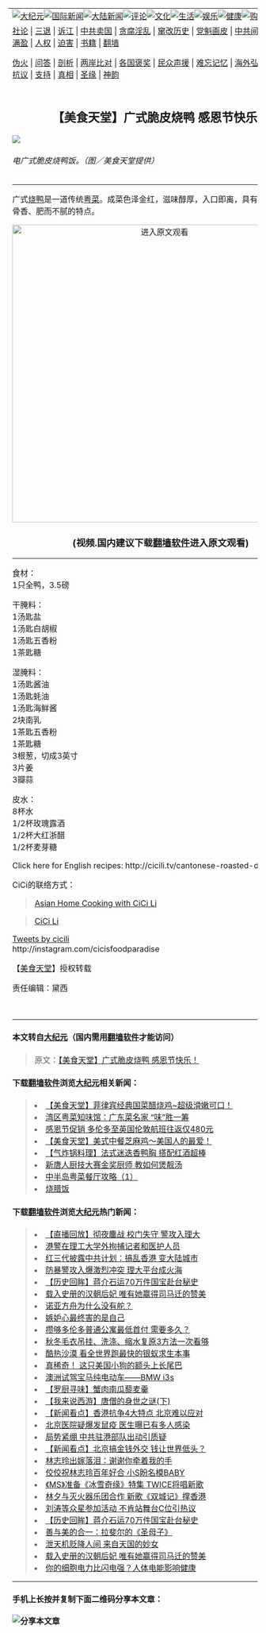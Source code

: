 <a name="1" id="1" target="_blank"></a><span id="1"></span>
<table border="0"><tr><td colspan="2" VALIGN=TOP><a href="https://github.com/juwce2051/djy/blob/master/gb/nsc413.md#1"><img src="https://gitlab.com/szzdlab/www/raw/master/t/djy/1.jpg" title="大纪元"></a><a href="https://github.com/juwce2051/djy/blob/master/gb/n24hr.md#1"><img src="https://gitlab.com/szzdlab/www/raw/master/t/djy/3.jpg" title="国际新闻"></a><a href="https://github.com/juwce2051/djy/blob/master/gb/nsc413.md#1"><img src="https://gitlab.com/szzdlab/www/raw/master/t/djy/4.jpg" title="大陆新闻"></a><a href="https://github.com/juwce2051/djy/blob/master/gb/news392.md#1"><img src="https://gitlab.com/szzdlab/www/raw/master/t/djy/5.jpg" title="评论"></a><a href="https://github.com/juwce2051/djy/blob/master/gb/news2007.md#1"><img src="https://gitlab.com/szzdlab/www/raw/master/t/djy/6.jpg" title="文化"></a><a href="https://github.com/juwce2051/djy/blob/master/gb/news2008.md#1"><img src="https://gitlab.com/szzdlab/www/raw/master/t/djy/7.jpg" title="生活"></a><a href="https://github.com/juwce2051/djy/blob/master/gb/ncyule.md#1"><img src="https://gitlab.com/szzdlab/www/raw/master/t/djy/8.jpg" title="娱乐"></a><a href="https://github.com/juwce2051/djy/blob/master/gb/nsc1002.md#1"><img src="https://gitlab.com/szzdlab/www/raw/master/t/djy/9.jpg" title="健康"><a href="https://www.youlucky.com"><img src="https://gitlab.com/szzdlab/www/raw/master/t/djy/10.jpg" title="购物"></a><a href="https://www.supportepoch.org/donation?utm_medium=epochtimes&utm_source=referral&utm_campaign=donate_button_djyhomepage"><img src="https://gitlab.com/szzdlab/www/raw/master/t/djy/12.jpg" title="捐款"></a></td></tr>
<tr><td colspan="2" VALIGN=TOP><a target="_blank" href="https://github.com/juwce2051/djy/blob/master/gb/9p.md#1">社论</a> | <a target="_blank" href="https://github.com/juwce2051/djy/blob/master/gb/nf5657.md#1">三退</a> | <a target="_blank" href="https://github.com/juwce2051/djy/blob/master/gb/nf6123.md#1">诉江</a> | <a target="_blank" href="https://github.com/juwce2051/djy/blob/master/gb/nf1176117.md#1">中共卖国</a> | <a target="_blank" href="https://github.com/juwce2051/djy/blob/master/gb/nf5773.md#1">贪腐淫乱</a> | <a target="_blank" href="https://github.com/juwce2051/djy/blob/master/gb/nf1176115.md#1">窜改历史</a> | <a target="_blank" href="https://github.com/juwce2051/djy/blob/master/gb/nf1176107.md#1">党魁画皮</a> | <a target="_blank" href="https://github.com/juwce2051/djy/blob/master/gb/nf1320400.md#1">中共间谍</a> | <a target="_blank" href="https://github.com/juwce2051/djy/blob/master/gb/nf1176114.md#1">破坏传统</a> | <a target="_blank" href="https://github.com/juwce2051/djy/blob/master/gb/nf5287.md#1">恶贯满盈</a> | <a target="_blank" href="https://github.com/juwce2051/djy/blob/master/gb/ncid278.md#1">人权</a> | <a target="_blank" href="https://github.com/juwce2051/djy/blob/master/gb/nf1176111.md#1">迫害</a> | <a target="_blank" href="https://github.com/juwce2051/djy/blob/master/gb/nf1235328.md#1">书籍</a> | <a target="_blank" href="https://github.com/juwce2051/www/blob/master/README.md?zsrh#1">翻墙</a></p><p><a target="_blank" href="https://github.com/juwce2051/djy/blob/master/gb/nf5562.md#1">伪火</a> | <a target="_blank" href="https://github.com/juwce2051/djy/blob/master/gb/nf4378.md#1">问答</a> | <a target="_blank" href="https://github.com/juwce2051/djy/blob/master/gb/nf5792.md#1">剖析</a> | <a target="_blank" href="https://github.com/juwce2051/djy/blob/master/gb/nf5735.md#1">两岸比对</a> | <a target="_blank" href="https://github.com/juwce2051/djy/blob/master/gb/nf6119.md#1">各国褒奖</a> | <a target="_blank" href="https://github.com/juwce2051/djy/blob/master/gb/nf6120.md#1">民众声援</a> | <a target="_blank" href="https://github.com/juwce2051/djy/blob/master/gb/nf1188594.md#1">难忘记忆</a> | <a target="_blank" href="https://github.com/juwce2051/djy/blob/master/gb/nf3180.md#1">海外弘传</a> | <a target="_blank" href="https://github.com/juwce2051/djy/blob/master/gb/nf5410.md#1">万人上访</a> | <a target="_blank" href="https://github.com/juwce2051/ntdtv/blob/master/gb/prog1530_1.md#1">和平抗议</a> | <a target="_blank" href="https://github.com/juwce2051/djy/blob/master/gb/nf4386.md#1">支持</a> | <a target="_blank" href="https://github.com/juwce2051/djy/blob/master/gb/nf4389.md#1">真相</a> | <a target="_blank" href="https://github.com/juwce2051/djy/blob/master/gb/nf5790.md#1">圣缘</a> | <a target="_blank" href="https://github.com/juwce2051/djy/blob/master/gb/nf4786.md#1">神韵</a></td></tr>
<tr><td VALIGN=TOP width="626"><h2 align=center>【美食天堂】广式脆皮烧鸭 感恩节快乐！</h2>
<img src="http://i.epochtimes.com/assets/uploads/2019/11/15d83ff70f39a5dd_ttl7dayCNJ_Cantonese_Roasted_Duck_Pic1-600x400.jpeg" />
<h6>电广式脆皮烧鸭饭。（图／美食天堂提供）
</h6>
<hr>
<p>广式<a href="https://github.com/juwce2051/djy/blob/master/gb/tag/%E7%83%A7%E9%B8%AD.md">烧鸭</a>是一道传统<a href="https://github.com/juwce2051/djy/blob/master/gb/tag/%E7%B2%A4%E8%8F%9C.md">粤菜</a>。成菜色泽金红，滋味醇厚，入口即离，具有皮脆、肉嫩、骨香、肥而不腻的特点。</p>
<p><center><a src=""></a><a href="https://git.io/JeKcf"><img width="600" src="https://gitlab.com/szzdlab/djy/raw/master/gb/300/djtsp.jpg" title="进入原文观看"  alt="进入原文观看"></a><h3 align=center>(视频.国内建议下载<a href="https://git.io/JesJV">翻墙软件</a>进入原文观看)</h3><hr><a src="https://www.youtube.com/embed/x_LdtuGBJ2I?start=138" width="600" b="338" frameborder="0" allowfullscreen="allowfullscreen"></a></center>食材：<br />
1只全鸭，3.5磅</p>
<p>干腌料：<br />
1汤匙盐<br />
1汤匙白胡椒<br />
1汤匙五香粉<br />
1茶匙糖</p>
<p>湿腌料：<br />
1汤匙酱油<br />
1汤匙蚝油<br />
1汤匙海鲜酱<br />
2块南乳<br />
1茶匙五香粉<br />
1茶匙糖<br />
3根葱，切成3英寸<br />
3片姜<br />
3瓣蒜</p>
<p>皮水：<br />
8杯水<br />
1/2杯玫瑰露酒<br />
1/2杯大红浙醋<br />
1/2杯麦芽糖</p>
<p>Click here for English recipes: http://cicili.tv/cantonese-roasted-duck/</p>
<p>CiCi的联络方式：</p>
<blockquote class="wp-embedded-content"><p><a href="https://cicili.tv/">Asian Home Cooking with CiCi Li</a></p></blockquote>
<p><a type='text/javaa'><!--//--><![CDATA[//><!--!function(a,b){"use strict";function c(){if(!e){e=!0;var a,c,d,f,g=-1!==navigator.appVersion.indexOf("MSIE 10"),h=!!navigator.userAgent.match(/Trident.*rv:11./),i=b.querySelectorAll("iframe.wp-embedded-content");for(c=0;c<i.length;c++){if(d=i[c],!d.getAttribute("data-secret"))f=Math.random().toString(36).substr(2,10),d.src+="#?secret="+f,d.setAttribute("data-secret",f);if(g||h)a=d.cloneNode(!0),a.removeAttribute("security"),d.parentNode.replaceChild(a,d)}}}var d=!1,e=!1;if(b.querySelector)if(a.addEventListener)d=!0;if(a.wp=a.wp||{},!a.wp.receiveEmbedMessage)if(a.wp.receiveEmbedMessage=function(c){var d=c.data;if(d)if(d.secret||d.message||d.value)if(!/[^a-zA-Z0-9]/.test(d.secret)){var e,f,g,h,i,j=b.querySelectorAll('iframe[data-secret="'+d.secret+'"]'),k=b.querySelectorAll('blockquote[data-secret="'+d.secret+'"]');for(e=0;e<k.length;e++)k[e].style.display="none";for(e=0;e<j.length;e++)if(f=j[e],c.source===f.contentWindow){if(f.removeAttribute("style"),"height"===d.message){if(g=parseInt(d.value,10),g>1e3)g=1e3;else if(~~g<200)g=200;f.height=g}if("link"===d.message)if(h=b.createElement("a"),i=b.createElement("a"),h.href=f.getAttribute("src"),i.href=d.value,i.host===h.host)if(b.activeElement===f)a.top.location.href=d.value}else;}},d)a.addEventListener("message",a.wp.receiveEmbedMessage,!1),b.addEventListener("DOMContentLoaded",c,!1),a.addEventListener("load",c,!1)}(window,document);//--><!]]&gt;</a><a sandbox="allow-as" security="restricted" src="https://cicili.tv/embed/" width="600" b="338" title="&#8220;Asian Home Cooking with CiCi Li&#8221; &#8212; Asian Home Cooking with CiCi Li - CiCiLi.tv" frameborder="0" marginwidth="0" marginheight="0" scrolling="no" class="wp-embedded-content"></a></p>
<div id="fb-root"></div>
<p><a async="1" defer="1" crossorigin="anonymous" src="https://connect.facebook.net/en_US/sdk.js#xfbml=1&amp;version=v5.0"></a></p>
<div class="fb-page" data-href="https://www.facebook.com/cicili" data-small-header="" data-adapt-container-width="1" data-hide-cover="" data-show-facepile="1" data-show-posts="1" data-width="640" data-height="960">
<blockquote cite="https://www.facebook.com/cicili" class="fb-xfbml-parse-ignore"><p><a href="https://www.facebook.com/cicili">CiCi Li</a></p></blockquote>
</div>
<p><a class="twitter-timeline" data-width="640" data-height="960" href="https://twitter.com/cicili?ref_src=twsrc%5Etfw">Tweets by cicili</a><a async src="https://platform.twitter.com/widgets.js" charset="utf-8"></a><br />
http://instagram.com/cicisfoodparadise</p>
<p>【<a href="https://github.com/juwce2051/djy/blob/master/gb/tag/%E7%BE%8E%E9%A3%9F%E5%A4%A9%E5%A0%82.md">美食天堂</a>】授权转载</p>
<p>责任编辑：黛西</p>
<p>&nbsp;</p>

<hr>

#### 本文转自<a href="http://www.epochtimes.com">大纪元</a>（国内需用<a href="https://git.io/JesJV">翻墙软件</a>才能访问）
> 原文：<a href="http://www.epochtimes.com/gb/19/11/18/n11663607.htm">【美食天堂】广式脆皮烧鸭 感恩节快乐！</a>


#### 下载<a href="https://git.io/JesJV">翻墙软件</a>浏览<a href="http://www.epochtimes.com">大纪元</a>相关新闻：
> <li><a href="http://www.epochtimes.com/gb/19/10/29/n11619860.htm">【美食天堂】菲律宾经典国菜醋烧鸡~超级滑嫩可口！</a></li>
> <li><a href="http://www.epochtimes.com/gb/19/10/22/n11604625.htm">湾区粤菜知味馆：广东菜名家 “味”胜一筹</a></li>
> <li><a href="http://www.epochtimes.com/gb/19/10/9/n11578822.htm">感恩节促销 多伦多至英国伦敦航班往返仅480元</a></li>
> <li><a href="http://www.epochtimes.com/gb/19/9/18/n11529320.htm">【美食天堂】美式中餐芝麻鸡～美国人的最爱！</a></li>
> <li><a href="http://www.epochtimes.com/gb/19/9/4/n11497874.htm">【气炸锅料理】法式迷迭香鸭胸 搭配红酒超棒</a></li>
> <li><a href="http://www.epochtimes.com/gb/19/7/15/n11385185.htm">新唐人厨技大赛金奖厨师 教如何煲靓汤</a></li>
> <li><a href="http://www.epochtimes.com/gb/19/7/8/n11372377.htm">中半岛粤菜餐厅攻略（1）</a></li>
> <li><a href="http://www.epochtimes.com/gb/18/9/11/n10704343.htm">烧腊饭</a></li>

#### 下载<a href="https://git.io/JesJV">翻墙软件</a>浏览<a href="http://www.epochtimes.com">大纪元</a>热门新闻：
> <li><a href="http://www.epochtimes.com/gb/19/11/16/n11660454.htm">【直播回放】彻夜鏖战 校门失守 警攻入理大</a></li>
> <li><a href="http://www.epochtimes.com/gb/19/11/17/n11661566.htm">港警在理工大学外拘捕记者和医护人员</a></li>
> <li><a href="http://www.epochtimes.com/gb/19/11/18/n11662819.htm">红三代披露中共计划：搞乱香港 变大陆城市</a></li>
> <li><a href="http://www.epochtimes.com/gb/19/11/17/n11661987.htm">防暴警攻入爆激烈冲突 理大平台成火海</a></li>
> <li><a href="http://www.epochtimes.com/gb/19/11/3/n11630793.htm">【历史回眸】蒋介石运70万件国宝赴台秘史</a></li>
> <li><a href="http://www.epochtimes.com/gb/19/10/31/n11625593.htm">载入史册的汉朝后妃 唯有她赢得司马迁的赞美</a></li>
> <li><a href="http://www.epochtimes.com/gb/19/11/11/n11649030.htm">诺亚方舟为什么没有舵？</a></li>
> <li><a href="http://www.epochtimes.com/gb/19/11/9/n11644671.htm">嫉妒心最终害的是自己</a></li>
> <li><a href="http://www.epochtimes.com/gb/19/11/17/n11661278.htm">攒够多伦多普通公寓最低首付 需要多久？</a></li>
> <li><a href="http://www.epochtimes.com/gb/19/11/13/n11652333.htm">秋冬毛衣吊挂、洗涤、缩水复原3方法一次看够</a></li>
> <li><a href="http://www.epochtimes.com/gb/19/11/14/n11655740.htm">酷热沙漠 看全世界跑最快的银蚁求生本事</a></li>
> <li><a href="http://www.epochtimes.com/gb/19/11/18/n11662521.htm">真稀奇！ 这只美国小狗的额头上长尾巴</a></li>
> <li><a href="http://www.epochtimes.com/gb/19/11/18/n11662839.htm">澳洲试驾宝马纯电动车——BMW i3s</a></li>
> <li><a href="http://www.epochtimes.com/gb/19/11/13/n11651815.htm">【罗厨寻味】蟹肉南瓜藜麦羹</a></li>
> <li><a href="http://www.epochtimes.com/gb/19/11/9/n11644347.htm">【我来说西游】唐僧的身世之谜(下)</a></li>
> <li><a href="http://www.epochtimes.com/gb/19/11/15/n11658729.htm">【新闻看点】香港抗争4大特点 北京难以应对</a></li>
> <li><a href="http://www.epochtimes.com/gb/19/11/16/n11659501.htm">北京医院疑爆发鼠疫 医生曝已有多人感染</a></li>
> <li><a href="http://www.epochtimes.com/gb/19/11/16/n11659768.htm">局势紧绷 中共驻港部队出动引质疑</a></li>
> <li><a href="http://www.epochtimes.com/gb/19/11/16/n11660328.htm">【新闻看点】北京搞金钱外交 钱让世界低头？</a></li>
> <li><a href="http://www.epochtimes.com/gb/19/11/17/n11661059.htm">林志玲出嫁落泪：谢谢你牵着我的手</a></li>
> <li><a href="http://www.epochtimes.com/gb/19/11/17/n11661091.htm">佼佼祝林志玲百年好合 小S盼名模BABY</a></li>
> <li><a href="http://www.epochtimes.com/gb/19/11/15/n11658539.htm">《MS》准备《冰雪奇缘》特集 TWICE将唱新歌</a></li>
> <li><a href="http://www.epochtimes.com/gb/19/11/15/n11658667.htm">林夕与灭火器乐团合作 新歌《双城记》撑香港</a></li>
> <li><a href="http://www.epochtimes.com/gb/19/11/17/n11661888.htm">刘涛等众星参加活动 不肯站舞台C位引热议</a></li>
> <li><a href="http://www.epochtimes.com/gb/19/11/3/n11630793.htm">【历史回眸】蒋介石运70万件国宝赴台秘史</a></li>
> <li><a href="http://www.epochtimes.com/gb/12/12/21/n3758652.htm">善与美的合一：拉斐尔的《圣母子》</a></li>
> <li><a href="http://www.epochtimes.com/gb/15/7/23/n4487341.htm">泄天机贬降人间 来自天国的妙女</a></li>
> <li><a href="http://www.epochtimes.com/gb/19/10/31/n11625593.htm">载入史册的汉朝后妃 唯有她赢得司马迁的赞美</a></li>
> <li><a href="http://www.epochtimes.com/gb/19/11/4/n11633216.htm">你的细胞电力比闪电强？人体电能影响健康</a></li>
<hr>

#### 手机上长按并复制下面二维码分享本文章：<br><br><img src="http://d1p1.ip.zn2.us/v.php?action=qrcode&url=https://github.com/juwce2051/djy/blob/master/gb/19/11/18/n11663607.md%231" title="分享本文章"></td><td VALIGN=TOP><a href="https://github.com/juwce2051/djy/blob/master/gb/16/1/21/n4622075.md?dfh#1" target="_blank"><img src="https://gitlab.com/szzdlab/djy/raw/master/gb/300/wei-f1.jpg" title="中共的伪火骗局"  alt="中共的伪火骗局"></a><br><a href="https://github.com/juwce2051/www/blob/master/README.md?dfh#9" target="_blank"><img src="https://gitlab.com/szzdlab/djy/raw/master/gb/300/yong-h.jpg" title="永恒的见证"  alt="永恒的见证"></a><br><a href="https://github.com/juwce2051/djy/blob/master/gb/13/9/29/n3974789.md?dfh#1" target="_blank"><img src="https://gitlab.com/szzdlab/djy/raw/master/gb/300/shang-lnz.jpg" title="善良女子被中共投男牢"  alt="善良女子被中共投男牢"></a><br><a href="https://github.com/juwce2051/djy/blob/master/gb/16/3/16/n4663449.md?dfh#1" target="_blank"><img src="https://gitlab.com/szzdlab/djy/raw/master/gb/300/huo-z3.jpg" title="警卫目击活摘器官"  alt="警卫目击活摘器官"></a><br><a href="https://github.com/juwce2051/djy/blob/master/gb/16/8/7/n8177641.md?dfh#1" target="_blank"><img src="https://gitlab.com/szzdlab/djy/raw/master/gb/300/huo-z4.jpg" title="证人描述活摘恐怖"  alt="证人描述活摘恐怖"></a><br><a href="https://github.com/juwce2051/djy/blob/master/gb/10/4/19/n2881569.md?dfh#1" target="_blank"><img src="https://gitlab.com/szzdlab/djy/raw/master/gb/300/huo-z1.jpg" title="揭开活摘器官黑幕"  alt="揭开活摘器官黑幕"></a><br><a href="https://github.com/juwce2051/djy/blob/master/gb/10/11/7/n3077476.md?dfh#1" target="_blank"><img src="https://gitlab.com/szzdlab/djy/raw/master/gb/300/ma-ks.jpg" title="马克思的成魔之路"  alt="马克思的成魔之路"></a><br><a href="https://github.com/juwce2051/djy/blob/master/gb/14/6/9/n4173977.md?dfh#1" target="_blank"><img src="https://gitlab.com/szzdlab/djy/raw/master/gb/300/chang-zs.jpg" title="藏字石 蕴天机"  alt="藏字石 蕴天机"></a><br><a href="https://github.com/juwce2051/djy/blob/master/gb/18/5/10/n10381511.md?dfh#1" target="_blank"><img src="https://gitlab.com/szzdlab/djy/raw/master/gb/300/st1.jpg" title="关注3亿人三退"  alt="关注3亿人三退"></a><br><a href="https://github.com/juwce2051/djy/blob/master/gb/18/3/21/n10237682.md?dfh#1" target="_blank"><img src="https://gitlab.com/szzdlab/djy/raw/master/gb/300/jie-t.jpg" title="解体中共复兴中华"  alt="解体中共复兴中华"></a><br><a href="https://github.com/juwce2051/djy/blob/master/gb/9/2/9/n2422991.md?dfh#1" target="_blank"><img src="https://gitlab.com/szzdlab/djy/raw/master/gb/300/gao-zs.jpg" title="中共迫害良心律师"  alt="中共迫害良心律师"></a><br><a href="https://github.com/juwce2051/djy/blob/master/gb/18/12/9/n10900044.md?dfh#1" target="_blank"><img src="https://gitlab.com/szzdlab/djy/raw/master/gb/300/sj1.jpg" title="303万人举报江泽民"  alt="303万人举报江泽民"></a><br><a href="https://github.com/juwce2051/djy/blob/master/gb/18/8/28/n10672014.md?dfh#1" target="_blank"><img src="https://gitlab.com/szzdlab/djy/raw/master/gb/300/sj2.jpg" title="这些官员为何起诉江泽民"  alt="这些官员为何起诉江泽民"></a><br><a href="https://github.com/juwce2051/djy/blob/master/gb/8/12/18/n2367165.md?dfh#1" target="_blank"><img src="https://gitlab.com/szzdlab/djy/raw/master/gb/300/liangan.jpg" title="海峡两岸的强烈对比"  alt="海峡两岸的强烈对比"></a><br><a href="https://github.com/juwce2051/djy/blob/master/gb/15/5/5/n4427238.md?dfh#1" target="_blank"><img src="https://gitlab.com/szzdlab/djy/raw/master/gb/300/jia-ndzl.jpg" title="加拿大总理的贺信"  alt="加拿大总理的贺信"></a><br><a href="https://github.com/juwce2051/djy/blob/master/gb/11/6/17/n3289382.md?dfh#1" target="_blank"><img src="https://gitlab.com/szzdlab/djy/raw/master/gb/300/xiao-wd.jpg" title="探寻真相兼听则明"  alt="探寻真相兼听则明"></a><br><a href="https://github.com/juwce2051/djy/blob/master/gb/18/10/27/n10812623.md?dfh#1" target="_blank"><img src="https://gitlab.com/szzdlab/djy/raw/master/gb/300/yindu.jpg" title="印度媒体报道东方"  alt="印度媒体报道东方"></a><br><a href="https://github.com/juwce2051/djy/blob/master/gb/18/6/9/n10469652.md?dfh#1" target="_blank"><img src="https://gitlab.com/szzdlab/djy/raw/master/gb/300/xie-j.jpg" title="不一样的海外校园"  alt="不一样的海外校园"></a><br><a href="https://github.com/juwce2051/djy/blob/master/gb/7/4/5/n1669415.md?dfh#1" target="_blank"><img src="https://gitlab.com/szzdlab/djy/raw/master/gb/300/li-up.jpg" title="从大师到徒弟的传奇"  alt="从大师到徒弟的传奇"></a><br><a href="https://github.com/juwce2051/djy/blob/master/gb/17/5/26/n9191512.md?dfh#1" target="_blank"><img src="https://gitlab.com/szzdlab/djy/raw/master/gb/300/zfl2.jpg" title="亿万人与东方一本奇书"  alt="亿万人与东方一本奇书"></a><br><a href="https://github.com/juwce2051/djy/blob/master/gb/13/11/27/n4020290.md?dfh#1" target="_blank"><img src="https://gitlab.com/szzdlab/djy/raw/master/gb/300/zhen-h.jpg" title="大陆见不到的震撼场面"  alt="大陆见不到的震撼场面"></a><br><a href="https://github.com/juwce2051/djy/blob/master/gb/15/7/17/n4482910.md?dfh#1" target="_blank"><img src="https://gitlab.com/szzdlab/djy/raw/master/gb/300/dalu-sk.jpg" title="人心向善 大陆当初盛况"  alt="人心向善 大陆当初盛况"></a><br><a href="https://github.com/juwce2051/djy/blob/master/gb/9/10/15/n2689419.md?dfh#1" target="_blank"><img src="https://gitlab.com/szzdlab/djy/raw/master/gb/300/zfl1.jpg" title="追寻真理 这书讲什么"  alt="追寻真理 这书讲什么"></a><br><a href="https://github.com/juwce2051/www/blob/master/README.md?dfh#1" target="_blank"><img src="https://gitlab.com/szzdlab/djy/raw/master/gb/300/fq1.jpg" title="下载免费翻墙软件"  alt="下载免费翻墙软件"></a><br></td></tr></table>
